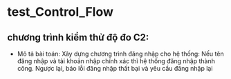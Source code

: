 # test_Control_Flow
## chương trình kiểm thử độ đo C2:
* Mô tả bài toán:
Xây dựng chương trình đăng nhập cho hệ thống:
Nếu tên đăng nhập và tài khoản nhập chính xác thì hệ thống đăng nhập thành công.
Ngược lại, báo lỗi đăng nhập thất bại và yêu cầu đăng nhập lại
